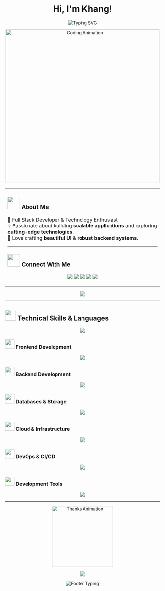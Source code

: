 # <div align="center">Hi, I'm Khang! </div>

<div align="center">
  <img src="https://readme-typing-svg.herokuapp.com?font=Fira+Code&weight=600&size=28&pause=1000&color=00D4FF&center=true&vCenter=true&random=false&width=600&lines=Full+Stack+Developer+%F0%9F%9A%80;Software+Engineer+%F0%9F%92%BB;Cloud+%26+DevOps+Architecture+%F0%9F%94%A7" alt="Typing SVG" />
</div>



<!-- INTRO SECTION -->
<p align="center">
  <img src="https://media.giphy.com/media/qgQUggAC3Pfv687qPC/giphy.gif" width="500" alt="Coding Animation"/>
</p>

<table>
<tr>
<td width="50%" valign="top">

### <img src="https://media.giphy.com/media/VgCDAzcKvsR6OM0uWg/giphy.gif" width="40"> About Me  
🌟 Full Stack Developer & Technology Enthusiast  
💡 Passionate about building **scalable applications** and exploring **cutting-edge technologies**.  
🚀 Love crafting **beautiful UI** & **robust backend systems**.

---

### <img src="https://media.giphy.com/media/LnQjpWaON8nhr21vNW/giphy.gif" width="40"> Connect With Me  
<p align="center">
  <a href="https://www.linkedin.com/in/tuankhangphan/" target="_blank"><img src="https://img.shields.io/badge/LinkedIn-%230A66C2.svg?style=for-the-badge&logo=linkedin&logoColor=white"/></a>
  <a href="https://www.facebook.com/profile.php?id=100078998434458" target="_blank"><img src="https://img.shields.io/badge/Facebook-%231877F2.svg?style=for-the-badge&logo=facebook&logoColor=white"/></a>
  <a href="#" target="_blank"><img src="https://img.shields.io/badge/LeetCode-%23FFA116.svg?style=for-the-badge&logo=leetcode&logoColor=white"/></a>
  <a href="mailto:2006tuankhang@gmail.com" target="_blank"><img src="https://img.shields.io/badge/Email-%23EA4335.svg?style=for-the-badge&logo=gmail&logoColor=white"/></a>
  <a href="https://portfoliokhang.vercel.app" target="_blank"><img src="https://img.shields.io/badge/Portfolio-%23000000.svg?style=for-the-badge&logo=github&logoColor=white"/></a>
</p>

</td>
</tr>
</table>

<p align="center">
  <img src="https://capsule-render.vercel.app/api?type=rect&color=gradient&customColorList=12,20,2,25,30&height=2&section=header"/>
</p>

---

<!-- SKILLS SECTION -->
## <img src="https://media.giphy.com/media/iY8CRBdQXODJSCERIr/giphy.gif" width="35"> Technical Skills & Languages

<div align="center">
  <img src="https://skillicons.dev/icons?i=js,ts,python,java,cpp,go,cs,c,html,css,latex&theme=dark&perline=11" />
</div>

### <img src="https://media.giphy.com/media/WUlplcMpOCEmTGBtBW/giphy.gif" width="30"> Frontend Development
<div align="center">
  <img src="https://skillicons.dev/icons?i=react,nextjs,vue,redux,tailwind,sass,vite&theme=dark" />
</div>

### <img src="https://media.giphy.com/media/kdFc8fubgS31b8DsVu/giphy.gif" width="30"> Backend Development
<div align="center">
  <img src="https://skillicons.dev/icons?i=nodejs,express,django,fastapi,flask,spring,dotnet,graphql&theme=dark" />
</div>

### <img src="https://media.giphy.com/media/Ll22OhMLAlVDb8UQWe/giphy.gif" width="30"> Databases & Storage
<div align="center">
  <img src="https://skillicons.dev/icons?i=mongodb,postgresql,mysql,redis,firebase,supabase&theme=dark" />
</div>

### <img src="https://media.giphy.com/media/Ri7d8I18cto2c/giphy.gif" width="30"> Cloud & Infrastructure
<div align="center">
  <img src="https://skillicons.dev/icons?i=aws,azure,gcp,vercel,netlify&theme=dark" />
</div>

### <img src="https://media.giphy.com/media/kH1DBkPNyZPOk0BxrM/giphy.gif" width="30"> DevOps & CI/CD
<div align="center">
  <img src="https://skillicons.dev/icons?i=docker,kubernetes,githubactions&theme=dark" />
</div>

### <img src="https://media.giphy.com/media/J5B1Y8QZnzXXbLQIBu/giphy.gif" width="30"> Development Tools
<div align="center">
  <img src="https://skillicons.dev/icons?i=git,vscode,idea,postman&theme=dark" />
</div>

---

<!-- FOOTER -->
<p align="center">
  <img src="https://media.giphy.com/media/LmNwrBhejkK9EFP504/giphy.gif" width="200" alt="Thanks Animation"/>
</p>

<p align="center">
  <img src="https://capsule-render.vercel.app/api?type=waving&color=gradient&customColorList=6,11,20&height=150&section=footer&text=Thanks%20for%20visiting!&fontSize=42&fontColor=fff&animation=twinkling&fontAlignY=65"/>
</p>

<p align="center">
  <img src="https://readme-typing-svg.herokuapp.com?font=Fira+Code&weight=600&size=22&pause=2000&color=00F5FF&center=true&vCenter=true&width=800&lines=Let's+build+something+amazing+together!+🚀;Always+open+to+collaborate+on+exciting+projects!+✨" alt="Footer Typing"/>
</p>
